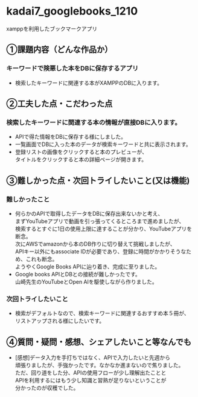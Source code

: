 # kadai7_googlebooks_1210
xamppを利用したブックマークアプリ

## ①課題内容（どんな作品か）
### キーワードで険悪した本をDBに保存するアプリ
- 検索したキーワードに関連する本がXAMPPのDBに入ります。

## ②工夫した点・こだわった点
### 検索したキーワードに関連する本の情報が直接DBに入ります。
- APIで得た情報をDBに保存する様にしました。
- 一覧画面でDBに入った本のデータが検索キーワードと共に表示されます。
- 登録リストの画像をクリックすると本のプレビューが、  
  タイトルをクリックすると本の詳細ページが開きます。

## ③難しかった点・次回トライしたいこと(又は機能)
### 難しかったこと
- 何らかのAPIで取得したデータをDBに保存出来ないかと考え、  
  まずYouTubeアプリで動画を引っ張ってくるところまで進めましたが、  
  検索するとすぐに1日の使用上限に達することが分かり、YouTubeアプリを断念。  
  次にAWSでamazonから本のDB作りに切り替えて挑戦しましたが、  
  APIキー以外にもassociate IDが必要であり、登録に時間がかかりそうなため、これも断念。  
  ようやくGoogle Books APIに辿り着き、完成に至りました。
- Google books APIとDBとの接続が難しかったです。  
  山崎先生のYouTubeとOpen AIを駆使しながら作りました。

### 次回トライしたいこと
- 検索がデフォルトなので、検索キーワードに関連するおすすめ本５冊が、  
  リストアップされる様にしたいです。

## ④質問・疑問・感想、シェアしたいこと等なんでも
- [感想]データ入力を手打ちではなく、APIで入力したいと先週から  
  頑張りましたが、手強かったです。なかなか進まないので焦りました。  
  ただ、回り道をした分、APIの使用フローが少し理解出たことと  
  APIを利用するにはもう少し知識と習熟が足りないということが  
  分かったのが収穫でした。
